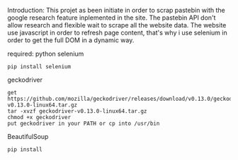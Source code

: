 Introduction:
This projet as been initiate in order to scrap pastebin with the google research feature inplemented in the site.
The pastebin API don't allow research and flexible wait to scrape all the website data.
The website use javascript in order to refresh page content, that's why i use selenium in order to get the full DOM in a dynamic way.


required:
python selenium 
```
pip install selenium
```
geckodriver
```
get https://github.com/mozilla/geckodriver/releases/download/v0.13.0/geckodriver-v0.13.0-linux64.tar.gz          
tar -xvzf geckodriver-v0.13.0-linux64.tar.gz
chmod +x geckodriver
put geckodriver in your PATH or cp into /usr/bin
```

BeautifulSoup
```
pip install
```
